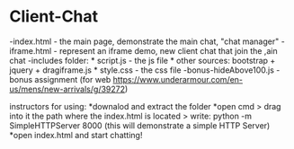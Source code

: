 # Client-Chat

-index.html - the main page, demonstrate the main chat, "chat manager"
-iframe.html - represent an iframe demo, new client chat that join the ,ain chat
-includes folder:
    * script.js - the js file
    * other sources: bootstrap + jquery + dragiframe.js
    * style.css - the css file
-bonus-hideAbove100.js - bonus assignment (for web https://www.underarmour.com/en-us/mens/new-arrivals/g/39272)

instructors for using:
*downalod and extract the folder
*open cmd > drag into it the path where the index.html is located > write: python -m SimpleHTTPServer 8000 (this will demonstrate a simple HTTP Server)
*open index.html and start chatting! 
